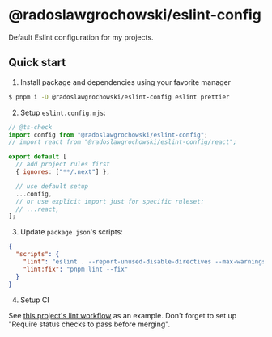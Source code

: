 # @radoslawgrochowski/eslint-config

Default Eslint configuration for my projects.

## Quick start

1. Install package and dependencies using your favorite manager

```sh
$ pnpm i -D @radoslawgrochowski/eslint-config eslint prettier
```

2. Setup `eslint.config.mjs`:

```mjs
// @ts-check
import config from "@radoslawgrochowski/eslint-config";
// import react from "@radoslawgrochowski/eslint-config/react";

export default [
  // add project rules first
  { ignores: ["**/.next"] },

  // use default setup
  ...config,
  // or use explicit import just for specific ruleset:
  // ...react,
];
```

3. Update `package.json`'s scripts:

```json
{
  "scripts": {
    "lint": "eslint . --report-unused-disable-directives --max-warnings 0",
    "lint:fix": "pnpm lint --fix"
  }
}
```

4. Setup CI

See [this project's lint workflow](./.github/workflows/lint.yml) as an example.
Don't forget to set up "Require status checks to pass before merging".

